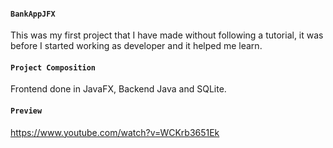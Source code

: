 #### `BankAppJFX`

This was my first project that I have made without following a tutorial, it was before I started working as developer and it helped me learn.

#### `Project Composition`

Frontend done in JavaFX, Backend Java and SQLite.

#### `Preview`

https://www.youtube.com/watch?v=WCKrb3651Ek
